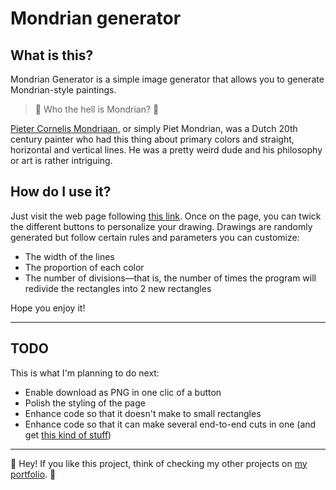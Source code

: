 # Mondrian generator

## What is this?

Mondrian Generator is a simple image generator that allows you to generate Mondrian-style paintings.

> 🤔 Who the hell is Mondrian? 🤔

[Pieter Cornelis Mondriaan](https://en.wikipedia.org/wiki/Piet_Mondrian), or simply Piet Mondrian, was a Dutch 20th century painter who had this thing about primary colors and straight, horizontal and vertical lines. He was a pretty weird dude and his philosophy or art is rather intriguing. 

## How do I use it?

Just visit the web page following [this link](http://nicopatsch.github.io/Mondrian). Once on the page, you can twick the different buttons to personalize your drawing. Drawings are randomly generated but follow certain rules and parameters you can customize:

- The width of the lines
- The proportion of each color
- The number of divisions—that is, the number of times the program will redivide the rectangles into 2 new rectangles

Hope you enjoy it!

---

## TODO
This is what I'm planning to do next:
- Enable download as PNG in one clic of a button
- Polish the styling of the page
- Enhance code so that it doesn't make to small rectangles
- Enhance code so that it can make several end-to-end cuts in one (and get [this kind of stuff](https://www.tate.org.uk/art/images/work/T/T00/T00648_9.jpg))

---

👋 Hey! If you like this project, think of checking my other projects on [my portfolio](http://nicopatsch.github.io/portfolio). 👋